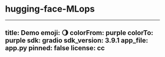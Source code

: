 # hugging-face-MLops
---
title: Demo
emoji: 🌖
colorFrom: purple
colorTo: purple
sdk: gradio
sdk_version: 3.9.1
app_file: app.py
pinned: false
license: cc
---
